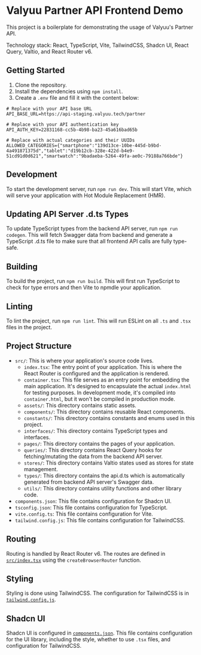 # Valyuu Partner API Frontend Demo

This project is a boilerplate for demonstrating the usage of Valyuu's Partner API.

Technology stack: React, TypeScript, Vite, TailwindCSS, Shadcn UI, React Query, Valtio, and React Router v6.

## Getting Started

1. Clone the repository.
2. Install the dependencies using `npm install`.
3. Create a `.env` file and fill it with the content below:
```
# Replace with your API base URL
API_BASE_URL=https://api-staging.valyuu.tech/partner

# Replace with your API authentication key
API_AUTH_KEY=22831168-cc5b-4b98-ba23-45a616bad65b

# Replace with actual categories and their UUIDs
ALLOWED_CATEGORIES={"smartphone":"139d13ce-10be-445d-b9bd-4a491871375d","tablet":"d19b12cb-328e-422d-b4e9-51cd91d0d621","smartwatch":"9badaeba-5264-49fa-ae0c-79188a766bde"}
```

## Development

To start the development server, run `npm run dev`. This will start Vite, which will serve your application with Hot Module Replacement (HMR).

## Updating API Server .d.ts Types

To update TypeScript types from the backend API server, run `npm run codegen`. This will fetch Swagger data from backend and generate a TypeScript .d.ts file to make sure that all frontend API calls are fully type-safe.

## Building

To build the project, run `npm run build`. This will first run TypeScript to check for type errors and then Vite to npmdle your application.

## Linting

To lint the project, run `npm run lint`. This will run ESLint on all `.ts` and `.tsx` files in the project.

## Project Structure

- `src/`: This is where your application's source code lives.
  - `index.tsx`: The entry point of your application. This is where the React Router is configured and the application is rendered.
  - `container.tsx`: This file serves as an entry point for embedding the main application. It's designed to encapsulate the actual `index.html` for testing purposes. In development mode, it's compiled into `container.html`, but it won't be compiled in production mode.
  - `assets/`: This directory contains static assets.
  - `components/`: This directory contains reusable React components.
  - `constants/`: This directory contains constants and enums used in this project.
  - `interfaces/`: This directory contains TypeScript types and interfaces.
  - `pages/`: This directory contains the pages of your application.
  - `queries/`: This directory contains React Query hooks for fetching/mutating the data from the backend API server.
  - `stores/`: This directory contains Valtio states used as stores for state management.
  - `types/`: This directory contains the api.d.ts which is automatically generated from backend API server's Swagger data.
  - `utils/`: This directory contains utility functions and other library code.
- `components.json`: This file contains configuration for Shadcn UI.
- `tsconfig.json`: This file contains configuration for TypeScript.
- `vite.config.ts`: This file contains configuration for Vite.
- `tailwind.config.js`: This file contains configuration for TailwindCSS.

## Routing

Routing is handled by React Router v6. The routes are defined in [`src/index.tsx`](src/main.tsx) using the `createBrowserRouter` function.

## Styling

Styling is done using TailwindCSS. The configuration for TailwindCSS is in [`tailwind.config.js`](tailwind.config.js).

## Shadcn UI

Shadcn UI is configured in [`components.json`](components.json). This file contains configuration for the UI library, including the style, whether to use `.tsx` files, and configuration for TailwindCSS.
